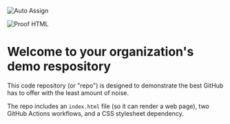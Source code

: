 ![Auto Assign](https://github.com/PI-Marketing-SARL/demo-repository/actions/workflows/auto-assign.yml/badge.svg)

![Proof HTML](https://github.com/PI-Marketing-SARL/demo-repository/actions/workflows/proof-html.yml/badge.svg)

# Welcome to your organization's demo respository
This code repository (or "repo") is designed to demonstrate the best GitHub has to offer with the least amount of noise.

The repo includes an `index.html` file (so it can render a web page), two GitHub Actions workflows, and a CSS stylesheet dependency.

